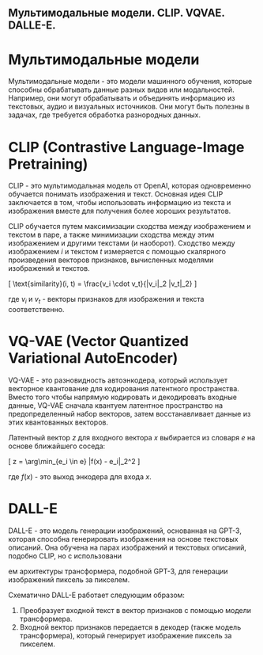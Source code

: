 Мультимодальные модели. CLIP. VQVAE. DALLE-E.
------------------------------------------------------------------- 

# Мультимодальные модели

Мультимодальные модели - это модели машинного обучения, которые способны обрабатывать данные разных видов или модальностей. Например, они могут обрабатывать и объединять информацию из текстовых, аудио и визуальных источников. Они могут быть полезны в задачах, где требуется обработка разнородных данных.

# CLIP (Contrastive Language-Image Pretraining)

CLIP - это мультимодальная модель от OpenAI, которая одновременно обучается понимать изображения и текст. Основная идея CLIP заключается в том, чтобы использовать информацию из текста и изображения вместе для получения более хороших результатов.

CLIP обучается путем максимизации сходства между изображением и текстом в паре, а также минимизации сходства между этим изображением и другими текстами (и наоборот). Сходство между изображением $i$ и текстом $t$ измеряется с помощью скалярного произведения векторов признаков, вычисленных моделями изображений и текстов.

\[
\text{similarity}(i, t) = \frac{v_i \cdot v_t}{\|v_i\|_2 \|v_t\|_2}
\]

где $v_i$ и $v_t$ - векторы признаков для изображения и текста соответственно.

# VQ-VAE (Vector Quantized Variational AutoEncoder)

VQ-VAE - это разновидность автоэнкодера, который использует векторное квантование для кодирования латентного пространства. Вместо того чтобы напрямую кодировать и декодировать входные данные, VQ-VAE сначала квантуем латентное пространство на предопределенный набор векторов, затем восстанавливает данные из этих квантованных векторов.

Латентный вектор $z$ для входного вектора $x$ выбирается из словаря $e$ на основе ближайшего соседа:

\[
z = \arg\min_{e_i \in e} \|f(x) - e_i\|_2^2
\]

где $f(x)$ - это выход энкодера для входа $x$.

# DALL-E

DALL-E - это модель генерации изображений, основанная на GPT-3, которая способна генерировать изображения на основе текстовых описаний. Она обучена на парах изображений и текстовых описаний, подобно CLIP, но с использовани

ем архитектуры трансформера, подобной GPT-3, для генерации изображений пиксель за пикселем.

Схематично DALL-E работает следующим образом: 

1. Преобразует входной текст в вектор признаков с помощью модели трансформера.
2. Входной вектор признаков передается в декодер (также модель трансформера), который генерирует изображение пиксель за пикселем.